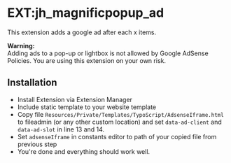 # EXT:jh_magnificpopup_ad

This extension adds a google ad after each x items.

**Warning:**  
Adding ads to a pop-up or lightbox is not allowed by Google AdSense Policies.
You are using this extension on your own risk.


## Installation
* Install Extension via Extension Manager
* Include static template to your website template
* Copy file `Resources/Private/Templates/TypoScript/AdsenseIframe.html` to fileadmin (or any other custom location)
and set `data-ad-client` and `data-ad-slot` in line 13 and 14.
* Set `adsenseIframe` in constants editor to path of your copied file from previous step
* You're done and everything should work well.
